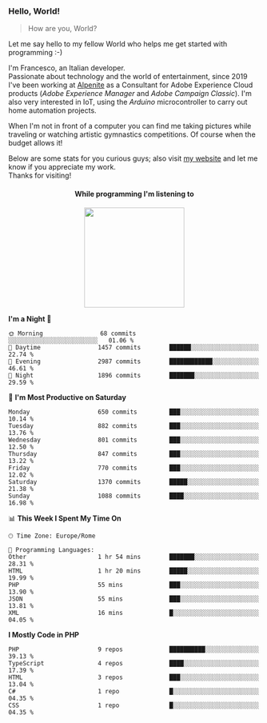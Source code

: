 ### Hello, World!

> How are you, World?

Let me say hello to my fellow World who helps me get started with programming :-)

I'm Francesco, an Italian developer.  
Passionate about technology and the world of entertainment, since 2019 I've been working at [Alpenite](https://www.alpenite.com) as a Consultant for Adobe Experience Cloud products (*Adobe Experience Manager* and *Adobe Campaign Classic*). I'm also very interested in IoT, using the *Arduino* microcontroller to carry out home automation projects.

When I'm not in front of a computer you can find me taking pictures while traveling or watching artistic gymnastics competitions. Of course when the budget allows it!

Below are some stats for you curious guys; also visit [my website](https://www.francescorega.eu) and let me know if you appreciate my work.  
Thanks for visiting!

<div align="center">
  <h4>While programming I'm listening to</h4>
  <a href="https://apps.francescorega.eu/now-playing/11147232609" target="_blank"><img src="https://apps.francescorega.eu/now-playing/11147232609" width="200"></a>
</div>

<!--START_SECTION:waka-->
**I'm a Night 🦉** 

```text
🌞 Morning                68 commits          ░░░░░░░░░░░░░░░░░░░░░░░░░   01.06 % 
🌆 Daytime                1457 commits        ██████░░░░░░░░░░░░░░░░░░░   22.74 % 
🌃 Evening                2987 commits        ████████████░░░░░░░░░░░░░   46.61 % 
🌙 Night                  1896 commits        ███████░░░░░░░░░░░░░░░░░░   29.59 % 
```
📅 **I'm Most Productive on Saturday** 

```text
Monday                   650 commits         ███░░░░░░░░░░░░░░░░░░░░░░   10.14 % 
Tuesday                  882 commits         ███░░░░░░░░░░░░░░░░░░░░░░   13.76 % 
Wednesday                801 commits         ███░░░░░░░░░░░░░░░░░░░░░░   12.50 % 
Thursday                 847 commits         ███░░░░░░░░░░░░░░░░░░░░░░   13.22 % 
Friday                   770 commits         ███░░░░░░░░░░░░░░░░░░░░░░   12.02 % 
Saturday                 1370 commits        █████░░░░░░░░░░░░░░░░░░░░   21.38 % 
Sunday                   1088 commits        ████░░░░░░░░░░░░░░░░░░░░░   16.98 % 
```


📊 **This Week I Spent My Time On** 

```text
🕑︎ Time Zone: Europe/Rome

💬 Programming Languages: 
Other                    1 hr 54 mins        ███████░░░░░░░░░░░░░░░░░░   28.31 % 
HTML                     1 hr 20 mins        █████░░░░░░░░░░░░░░░░░░░░   19.99 % 
PHP                      55 mins             ███░░░░░░░░░░░░░░░░░░░░░░   13.90 % 
JSON                     55 mins             ███░░░░░░░░░░░░░░░░░░░░░░   13.81 % 
XML                      16 mins             █░░░░░░░░░░░░░░░░░░░░░░░░   04.05 % 
```

**I Mostly Code in PHP** 

```text
PHP                      9 repos             ██████████░░░░░░░░░░░░░░░   39.13 % 
TypeScript               4 repos             ████░░░░░░░░░░░░░░░░░░░░░   17.39 % 
HTML                     3 repos             ███░░░░░░░░░░░░░░░░░░░░░░   13.04 % 
C#                       1 repo              █░░░░░░░░░░░░░░░░░░░░░░░░   04.35 % 
CSS                      1 repo              █░░░░░░░░░░░░░░░░░░░░░░░░   04.35 % 
```




<!--END_SECTION:waka-->
